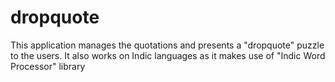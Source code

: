 # dropquote
This application manages the quotations and presents a "dropquote" puzzle to the users. It also works on Indic languages as it makes use of "Indic Word Processor" library
